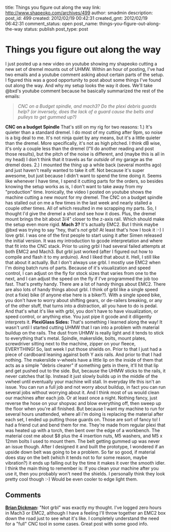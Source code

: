 title: Things you figure out along the way
link: http://www.shapeoko.com/archives/499
author: smadmin
description: 
post_id: 499
created: 2012/02/19 00:42:31
created_gmt: 2012/02/19 06:42:31
comment_status: open
post_name: things-you-figure-out-along-the-way
status: publish
post_type: post

# Things you figure out along the way

I just posted up a new video on youtube showing my shapeoko cutting a new set of dremel mounts out of UHMW.  Within an hour of posting, I've had two emails and a youtube comment asking about certain parts of the setup. I figured this was a good opportunity to post about some things I've found out along the way. And why my setup looks the way it does. We'll take @bxd's youtube comment because he basically summarized the rest of the emails: 

> _CNC on a Budget spindle, and mach3?﻿ Do the plexi debris guards help? (or inversely, does the lack of a guard cause the belts and pulleys to get gummed up?)_

**CNC on a budget Spindle** That's still on my rig for two reasons: 1.) It's quieter than a standard dremel. I do most of my cutting after 9pm, so noise is a big deal to me. It's not ninja quiet by any means, but it's a little quieter than the dremel. More specifically, it's not as high pitched. I think dB wise, it's only a couple less than the dremel (I"ll do another reading and post those results), but the pitch of the noise is different, and (maybe this is all in my head) I don't think that it travels as far *outside* of my garage as the dremel does. 2.) I mounted the thing up a while back (several months ago) and just haven't really wanted to take it off. Not because it's super awesome, but just because I didn't want to spend the time doing it. Seems like whenever I have time, I spend it cutting parts for the orders, so besides knowing the setup works as is, I don't want to take away from my "production" time. Ironically, the video I posted on youtube shows the machine cutting a new mount for my dremel. The CNC on a budget spindle has stalled out on me a few times in the last week and nearly stalled a couple other times. All of which resulted in me scrapping my parts. So, I thought I'd give the dremel a shot and see how it does. Plus, the dremel mount brings the bit about 3/4" closer to the z-axis rail. Which should make the setup even more rigid. **Mach 3?** It's actually EMC2. But I think maybe @bxd was trying to say "hey, that's *not* grbl! At least that's how I took it :-) I love grbl. I was one of the first people to start using it after Simen released the initial version. It was my introduction to gcode interpretation and where that fit into the CNC stack. Prior to using grbl I had several failed attempts at both EMC2 and Mach3. But grbl just worked (after I figured out how to compile and flash it to my arduino). And I liked that about it. Hell, I still like that about it actually. But I don't always use grbl. I mostly use EMC2 when I'm doing batch runs of parts. Because of it's visualization and speed control, I can adjust on the fly for stock sizes that varies from one to the next, and I can adjust the speed on the fly if I've programmed the job too fast. That's pretty handy. There are a lot of handy things about EMC2. There are also lots of handy things about grbl. I think of grbl like a single speed (not a fixie) bike (if anyone else here is a biker?). With a single speed bike, you don't have to worry about shifting gears, or de-railers breaking, or any of the other stuff, that turns into a distraction, all you have to do is pedal. And that's what it's like with grbl, you don't have to have visualization, or speed control, or anything else. You just pipe it gcode and it diligently interprets it. **PlexiGlass Sides:** That's something I learned along the way! It wasn't until I started cutting UHMW that I ran into a problem with material buildup on the rails. The dust from UHMW is really light and it tends to stick to everything that's metal. Spindle, makerslide, bolts, mount plates, screwdriver sitting next to the machine, zipper on your fleece, EVERYTHING! So, last week I put those shields on. Prior to that I just had a piece of cardboard leaning against both Y axis rails. And prior to that I had nothing. The makerslide v-wheels have a little lip on the inside of them that acts as a simple "debris clearer" if something gets in there, it'll hit that lip and get pushed out to the side. But, because the UHMW sticks to the rails, it never catches that lip. Instead it just slowly builds up in the middle of the vwheel until eventually your machine will stall. In everyday life this isn't an issue. You can run a full job and not worry about buildup, in fact you can run several jobs without worrying about it. And I think most of us would clean our machines after each job. Or at least once a night. Nothing fancy, just reverse the hose on your shopvac and blow everything off, then sweep up the floor when you're all finished. But because I want my machine to run for several hours unattended, where all i'm doing is replacing the material after each set, I ended up putting those guards on. Those are sort of fancy to! I had a friend cut and bend them for me. They're made from regular plexi that was heated up with a torch, then bent over the edge of a workbench. The material cost me about $8 plus the 4 insertion nuts, M5 washers, and M5 x 12mm bolts I used to mount them. The belt getting gummed up was never an issue though. After I designed it and built the prototype, I wondered if an upside down belt was going to be a problem. So far so good, if material does stay on the belt (which it tends not to for some reason, maybe vibration?) it ends up falling out by the time it makes it over the smooth idler. I think the main thing to remember is: If you clean your machine after you use it, then you probably won't need the shields. I personally think they look pretty cool though :-) Would be even cooler to edge light them.

## Comments

**[Brian Dickman](#84 "2012-02-19 10:23:30"):** "Not grbl" was exactly my thought. I've logged zero hours in Mach3 or EMC2, although I have a feeling I'll throw together an EMC2 box down the road just to see what it's like. I completely understand the need for a "full" CNC tool in some cases. Great post with some good info.

